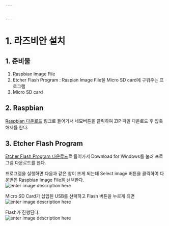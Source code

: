 ```yaml
---


---
```


<h1 id="라즈비안-설치">1. 라즈비안 설치</h1>
<h2 id="준비물">1. 준비물</h2>
<ol>
<li>Raspbian Image File</li>
<li>Etcher Flash Program : Raspian Image File을 Micro SD card에 구워주는 프로그램</li>
<li>Micro SD card</li>
</ol>
<h2 id="raspbian">2. Raspbian</h2>
<p><a href="https://www.raspberrypi.org/downloads/raspbian/">Raspbian 다운로드</a> 링크로 들어가서  네모버튼을 클릭하여 ZIP 파일 다운로드 후 압축 해제를 한다.<img src="https://t1.daumcdn.net/cfile/tistory/99F5B94A5CC5672D23" alt=""></p>
<h2 id="etcher-flash-program">3. Etcher Flash Program</h2>
<p><a href="https://www.balena.io/etcher/">Etcher Flash Program 다운로드</a>로 들어가서 Download for Windows를 눌러 프로그램 다운로드를 한다.</p>
<p>프로그램을 실행하면 다음과 같은 창이 뜨게 되는데 Select image 버튼을 클릭하여 다운받은 Raspbian Image File을 선택한다.<br>
<img src="https://lh3.googleusercontent.com/OJrmiay_Bg-pS5ndXuOxJLts66m-MrHnzg6fQ2WEeIM3m41VutFE8tzUEVT40GbQm8ePhHD1MDfu" alt="enter image description here"></p>
<p>Micro SD Card가 삽입된 USB를 선택하고 Flash 버튼을 누르게 되면<br>
<img src="https://lh3.googleusercontent.com/VbEAJaGesbnbb5zG0Tk_chEsrQpDrv8uHoDjCeTLBojoE_xyPhedbYlw34aaoKW2fXLnRitMxjPH" alt="enter image description here"></p>
<p>Flash가 진행된다.<br>
<img src="https://lh3.googleusercontent.com/zAAQSRIuLnmPF-IJaRYPdaGjNHEIF2_5AvJNOkSQM7Xps8dmSje9Hp_4fTya2T9rUnvbfReia5-5" alt="enter image description here"></p>

